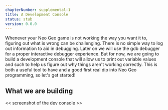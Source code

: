 ```yaml
---
chapterNumber: supplemental-1
title: A Development Console
status: stub
version: 0.0.0
---
```


Whenever your Neo Geo game is not working the way you want it to, figuring out what is wrong can be challenging. There is no simple way to log out information to aid in debugging. Later on we will use the gdb debugger for a proper interactive debugger experience. But for now, we are going to build a development console that will allow us to print out variable values and such to help us figure out why things aren't working correctly. This is both a useful tool to have and a good first real dip into Neo Geo programming, so let's get started!

## What we are building

<< screenshot of the dev console >>
